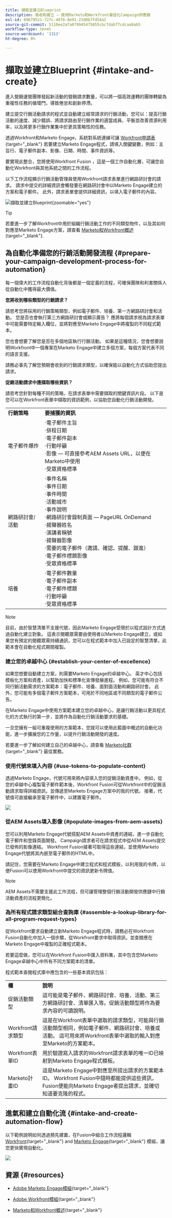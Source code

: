 ```yaml
---
title: 擷取並建立Blueprint
description: 吸收和建立 — 使用Marketo和Workfront最佳化Campaign供應鏈
exl-id: 09679521-727c-4676-8e91-23d0b7fd54a2
source-git-commit: 5110ee2a7a079945475055cbcfdabf7cdcaa0ab5
workflow-type: tm+mt
source-wordcount: '1313'
ht-degree: 0%

---
```


# 擷取並建立Blueprint {#intake-and-create}

進入營銷運營團隊發起新活動的營銷請求數量，可以將一個高效運轉的團隊轉變為重複性任務的循環門，導致倦怠和創新停滯。

建立提交行銷活動請求的程式並自動建立經常請求的行銷活動，您可以：提高行銷活動的速度、減少錯誤、將請求路由至行銷作業的適當成員、平衡並改善資源利用率，以及將更多行銷作業集中於更具策略性的任務。

透過Workfront和Marketo Engage，系統對系統連線可讓 [Workfront申請表](https://experienceleague.adobe.com/docs/workfront/using/administration-and-setup/customize/custom-forms/create-or-edit-a-custom-form.html){target="_blank"} 若要建立Marketo Engage程式，請填入關鍵變數，例如：主旨行、電子郵件副本、影像、日期、時間、事件資訊等。

要實現此整合，您將使用Workfront Fusion ，這是一個工作自動化層，可讓您自動化Workfront與其他系統之間的工作流程。

以下工作流程顯示行銷活動管理員使用Workfront請求表單進行網路研討會的請求。 請求中提交的詳細資訊會觸發要在網路研討會中以Marketo Engage建立的方案和電子郵件。 此外，請求表單會提供詳細資訊，以填入電子郵件的內容。

![擷取並建立Blueprint](assets/intake-and-create-1.png){zoomable=&quot;yes&quot;}

>[!TIP]
>
>若要進一步了解Workfront中用於組織行銷活動工作的不同類型物件，以及其如何對應至Marketo Engage方案，請查看 [Marketo和Workfront概述](/help/blueprints/b2b/campaign-supply-chain/overview.md){target="_blank"}.

## 為自動化準備您的行銷活動開發流程 {#prepare-your-campaign-development-process-for-automation}

每一個偉大的工作流程自動化背後都是一個定義的流程，可確保團隊和利害關係人從自動化中獲得最大價值。

**您將收到哪些類型的行銷請求？**

請思考您將採用的行銷策略類型，例如電子郵件、培養、第一方網路研討會和活動。 您是否也會執行第三方網路研討會或顯示廣告？ 應將每個請求視為請求表單中可能需要特定輸入欄位，並將對應至Marketo Engage中將複製的不同程式範本。

您也會想要了解您是否在多個地區執行行銷活動。 如果是這種情況，您會想要說明Workfront中一個專案在Marketo Engage中建立多個方案，每個方案代表不同的語言支援。

請務必事先了解您預期會收到的行銷請求類型，以確保能以自動化方式協助您提出請求。

**促銷活動請求中應擷取哪些資訊？**

請思考您針對每種不同的策略，在請求表單中需要擷取的關鍵資訊片段。 以下是您可以在Workfront表單中擷取的資訊範例，以協助您自動化行銷活動開發。

<table> 
  <tr> 
   <td><b>行銷策略</b></td>
   <td><b>要捕獲的資訊</b></td>
  </tr>
  <tr> 
   <td>電子郵件爆炸</td>
   <td>·電子郵件主旨<br />
·排程日期<br />
·電子郵件副本<br />
·行動呼籲<br />
·影像 — 可直接參考AEM Assets URL，以便在Marketo中使用<br />
·受眾資格標準</td>
  </tr>
  <tr>
   <td>網路研討會/活動</td>
   <td>·事件名稱<br />
·事件日期<br />
·事件時間<br />
·活動城市<br />
·事件說明<br />
·網路研討會錄制頁面 — PageURL OnDemand<br />
·揚聲器姓名<br />
·演講者稱號<br />
·揚聲器影像<br />
·需要的電子郵件（邀請、確認、提醒、跟進）<br />
·電子郵件標題影像<br />
·受眾資格標準</td>
  </tr>
  <tr>
   <td>培養</td>
   <td>·電子郵件數量<br />
·電子郵件副本<br />
·電子郵件標題<br />
·行動呼籲<br />
·受眾資格標準</td>
  </tr>
  </tbody>
</table>

>[!NOTE]
>
>目前，由於智慧清單不支援代號，因此Marketo Engage受限於以程式設計方式透過自動化建立對象。 這表示閱聽眾需要由使用者以Marketo Engage建立，或如果您有預定的閱聽眾需持續通訊，您可以在程式範本中加入已設定的智慧清單，此範本會在自動化程式期間複製。

### 建立您的卓越中心 {#establish-your-center-of-excellence}

如果您想要自動建立方案，則需要Marketo Engage的卓越中心。 英才中心包括模板化方案和資產，以幫助加快和標準化宣傳發展進程。 例如，您可能有符合不同行銷活動需求的方案範本：電子郵件、培養、面對面活動和網路研討會。 此外，您可能有多個電子郵件方案範本，可用於不同地區或不同類型的電子郵件公告。

在Marketo Engage中使用方案範本建立您的卓越中心，是讓行銷活動以更具程式化的方式執行的第一步，並將作為自動化行銷活動要求的基礎。

一旦您擁有一組可重複使用的方案範本，您就可以使用此藍圖中概述的自動化功能，進一步擴展您的工作量，以提升行銷活動開發的速度。

若要進一步了解如何建立自己的卓越中心，請查看 [Marketo社群](https://nation.marketo.com/t5/product-blogs/marketo-master-class-center-of-excellence-with-chelsea-kiko/ba-p/243221){target="_blank"} 最佳實務。

### 使用代號來填入內容 {#use-tokens-to-populate-content}

透過Marketo Engage，代號可用來將內容填入您的促銷活動資產中。 例如，從您的卓越中心複製電子郵件範本後，Workfront Fusion可從Workfront中的促銷活動請求取得詳細資訊，並傳遞至Marketo Engage方案中的我的代號。 接著，代號值可直接繼承至電子郵件中，以建置電子郵件。

![](assets/intake-and-create-2.png)

### 從AEM Assets填入影像 {#populate-images-from-aem-assets}

您可以利用Marketo Engage代號搭配AEM Assets中資產的連結，進一步自動化電子郵件和登錄頁面開發。 Campaign請求者可在請求程式中從AEM Assets提交已發佈的影像連結。 Workfront Fusion接著可取得這些連結，並使用Marketo Engage代號將其內嵌至電子郵件的HTML中。

請記住，您需要在Marketo Engage中建立程式和程式模板，以利用我的令牌，以便Fusion可以使用Workfront中提交的資訊更新令牌值。

>[!NOTE]
>
>AEM Assets不需要支援此工作流程，但可讓管理整個行銷活動開發供應鏈中行銷活動資產的流程更簡化。

### 為所有程式請求類型組合查詢庫 {#assemble-a-lookup-library-for-all-program-request-types}

從Workfront要求自動建立新Marketo Engage程式時，請務必在Workfront Fusion自動化中加入一個步驟，從Workfront要求中取得資訊，並查閱應在Marketo Engage中複製的正確程式範本。

若要這麼做，您可以在Workfront Fusion中匯入資料集，其中包含您Marketo Engage卓越中心中所有不同方案範本的清單。

程式範本查閱程式庫中應包含的一些基本資訊包括：

<table> 
  <tr> 
   <td><b>欄</b></td>
   <td><b>說明</b></td>
  </tr>
  <tr> 
   <td>促銷活動類型</td>
   <td>這可能是電子郵件、網路研討會、培養、活動、第三方網路研討會、清單匯入等。促銷活動類型將作為要求內容的可讀說明。</td>
  </tr>
  <tr> 
   <td>Workfront請求類型</td>
   <td>這是在Workfront表單中選取的請求類型，可能與行銷活動類型相同，例如電子郵件、網路研討會、培養或活動。 這可用來將Workfront表單中選取的輸入對應至Marketo的方案範本。</td>
  </tr>
  <tr> 
   <td>Workfront表單ID</td>
   <td>用於驗證寫入請求的Workfront請求表單的唯一ID已映射到Marketo Engage程式模板。</td>
  </tr>
  <tr> 
   <td>Marketo計畫ID</td>
   <td>這是Marketo Engage中對應至所提出請求的方案範本ID。 Workfront Fusion中隨時都能提供這些資訊，Fusion便能向Marketo Engage者提出請求，並確切知道要克隆的程式。</td>
  </tr>
  </tbody>
</table>

## 進氣和建立自動化流 {#intake-and-create-automation-flow}

以下範例說明如何透過預先建置，在Fusion中組合工作流程邏輯 [Workfront](https://experienceleague.adobe.com/docs/workfront/using/adobe-workfront-fusion/fusion-apps-and-modules/workfront-modules.html){target="_blank"} and [Marketo Engage](https://experienceleague.adobe.com/docs/workfront/using/adobe-workfront-fusion/fusion-apps-and-modules/marketo-modules.html){target="_blank"} 模組，讓您更快實現自動化。

![](assets/intake-and-create-3.png)

## 資源 {#resources}

* [Adobe Marketo Engage模組](https://experienceleague.adobe.com/docs/workfront/using/adobe-workfront-fusion/fusion-apps-and-modules/marketo-modules.html){target="_blank"}

* [Adobe Workfront模組](https://experienceleague.adobe.com/docs/workfront/using/adobe-workfront-fusion/fusion-apps-and-modules/workfront-modules.html){target="_blank"}

* [Marketo和Workfront概述](/help/blueprints/b2b/campaign-supply-chain/overview.md){target="_blank"}
